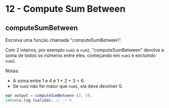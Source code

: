 # 12 - Compute Sum Between

## computeSumBetween

Escreva uma função chamada "computeSumBetween".

Com 2 inteiros, por exemplo `num1` e `num2`, "computeSumBetween" devolve a soma de todos os números entre eles, começando em `num1` e excluindo `num2`.

Notas:

* A soma entre 1 e 4 é 1 + 2 + 3 = 6.
* Se `num2` não for maior que `num1`, ela deve devolver 0.

```javascript
var output = computeSumBetween (2, 5);
console.log (salida); // -> 9
```

